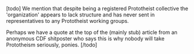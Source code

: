 [todo]
We mention that despite being a registered Prototheist collective the 'organization' appears to lack structure and has never sent in representatives to any Prototheist working groups.

Perhaps we have a quote at the top of the (mainly stub) article from an anonymous CDF shitposter who says this is why nobody will take Prototheism seriously, ponies.
[/todo]